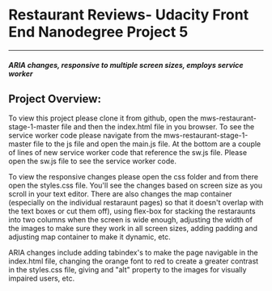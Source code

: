 # Restaurant Reviews- Udacity Front End Nanodegree Project 5
---
#### _ARIA changes, responsive to multiple screen sizes, employs service worker_

## Project Overview:

To view this project please clone it from github, open the mws-restaurant-stage-1-master file and then the index.html file in you browser. To see the service worker code please navigate from the mws-restaurant-stage-1-master file to the js file and open the main.js file. At the bottom are a couple of lines of new service worker code that reference the sw.js file. Please open the sw.js file to see the service worker code. 

To view the responsive changes please open the css folder and from there open the styles.css file. You'll see the changes based on screen size as you scroll in your text editor. There are also changes the map container (especially on the individual restaraunt pages) so that it doesn't overlap with the text boxes or cut them off), using flex-box for stacking the restaraunts into two columns when the screen is wide enough, adjusting the width of the images to make sure they work in all screen sizes, adding padding and adjusting map container to make it dynamic, etc. 

ARIA changes include adding tabindex's to make the page navigable in the index.html file, changing the orange font to red to create a greater contrast in the styles.css file, giving and "alt" property to the images for visually impaired users, etc. 


